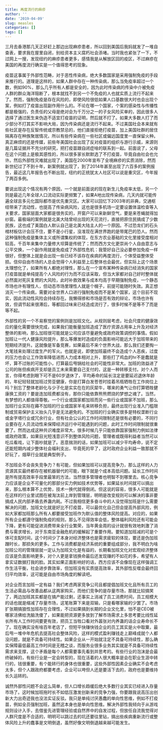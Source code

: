 ```yaml
---
title: 再度流行的麻疹
author: ''
date: '2019-04-09'
slug: measles
categories: []
tags: []
---
```


三月去香港那几天正好赶上那边出现麻疹患者，所以回到美国后我妈就发了一堆自查表，要求我在屋里自闭，别给资本主义腐朽社会添堵。当时我也紧张了一下，不过网上一搜，发现纽约的麻疹患者更多，感情我是从解放区回的疫区，不过麻疹在美国的再度流行确实是一个值得思考的现象。

疫苗这事属于外部性范畴，对于恶性传染病，绝大多数国家是采用强制免疫的手段来推行的。道理是这样的，如果人群中存在一种传染病，那么当免疫率超过一个数，例如90%，那么几乎所有人都是安全的，因为此时传染病的传染中介被免疫人群的群众海洋阻断了，根本就找不到另一个不免疫的人也就实质上流行不起来了。然而，强制免疫是存在风险的，即使风险很低如果人口基数很大时也会出现个案，例如打了疫苗出现副作用什么的。不论在哪一个国家，个案的感染性与传播性都是极强的，负责任的父母是绝对会为千万分之一的子女风险买单的，因此很多人选择了通过医生来伪造不适宜打疫苗的证明，然后就不打了。如果大多数人打了而少部分不打其实不影响大局，因为传染病还是流行不起来。不过美国社会本来就有些社区是存在反智传统或宗教禁忌的，他们直接拒绝打疫苗，加上美国社群的居住隔离存在种族聚居情况，所以有些传染病在一些社区或偏远国度里一直保留火种。真正麻烦的还是传媒，前些年美国社会出现了反对疫苗的组织与游行示威，来源则是几篇证据并不充分的研究，把打疫苗跟自闭症啥的联系到一起。前面说了，父母在这个问题上是极其感性的，所以很多家长默默选了不打疫苗，毕竟自由社会也允许。然后外部性灾难就出现了，美国在2000年宣布了全境麻疹的实质消除，然而新世纪过了不到十年，新案例就出现了，到了2014年甚至出现了六百多的案例报告，最近这几年报告也不断出现，纽约的正统犹太人社区可以说是重灾区，今年报了两百多例。

要说出现这个情况有两个原因，一个就是前面说的现在新生儿免疫率太低，另一个则是最近几年全球人口流动实际更频繁了，如果A地出现传染病，几天内就可能传遍全球且多元化国际都市是优先重灾区。大家可以回忆下2003年的非典，交通枢纽带来了流动性，也提高了传染病风险，这也是很多机场一定要设置体温检查等入关要求，国家层面大家都是很务实的，开窗户可以来新鲜空气，要是来苍蝇就得加纱窗。最极端的案例就是北美大陆曾经出现的天花流行，直接把原住民搞成了少数民族，这也成了美国白人默认自己是北美大陆主人的一个原因。不过恐龙们的石头棺材板估计会压不住，要不是小行星，没准现在满世界跑的是带尾巴的恐人。然而这种强制免疫是集体主义或所谓集权的体现，在东方农业基础的文化里接受度相对较高，千百年来集中力量修大坝算是传统了；然而西方文化更崇尚个人自由意志与公平交换，一个副作用就是免疫成了外部性危机：我管好自己没必要参加免疫一样很好，但整体上就是会出现一些已经不该存在疾病的再度流行，个体受益整体受损。信仰自由市场的人总会觉得个人利益至上后整体也会最优，但实际上这个场景太理想化了，如果所有人都绝对理性，那么在一个宣布某种传染病已经消失的国家打疫苗就是单纯提高个人风险的行为而不应该采取，但当大家都对自己好时整体就必然面对死灰复燃的大风险，此时补救效果与成本均高于早期强制免疫，一个静态市场也许有理性人，但动态市场里理性人就是个幌子，前提可能随时失效。真正想消灭一个传染病，需要对全世界人口进行强制免疫而不是某个国家，这个目前不现实，因此流动性风险会持续存在。我懒得掺和市场是否有效的辩论，市场也许有效，但调节起来很滞后，等都回过味来已经造成流行了，很多时候不是等不了而是等不起。

外部性的另一个不易察觉的案例则是加班文化。从规则层考虑，社会尺度的健康效应的量化需要很快完成，如果我们能衡量加班造成了医疗资源占用率上升及对经济整体的影响，那么加班很可能就是公司应该尽量避免或政府政策调控的事情。假如加班让一代人健康风险提升，那么等爆发时造成的负面影响可能远大于加班带来的短期经济提升。这就像是军备竞赛，如果最后不来个世界大战，那么我们还要掏一大笔钱来处理过度生产的军火。也就是说，即使加班最终不会造成个人恶疾，过度的压力也会让工作效率降低进而人力成本相对上升，那些打了鸡血的hr不是蠢就是坏，算不过账的可能性小，打算最后甩锅给社会的可能性非常大。加班的效益进了公司的账但疾病开支却是员工未来需要自己支付的，这是一种转移支付。对个人而言，你得考虑到眼下可不是60岁退休了，平均寿命的延长注定是要延迟退休年龄的，年纪轻轻就加班过劳亚健康，你是打算白发苍苍时挂着吊瓶牺牲在工作岗位上吗？别忘了整体老龄化与少子化是实实在在的灰犀牛，哪来的勇气让你打算牺牲健康换工资的？要是连加班费都没有，那你只能依靠熊熊燃烧的梦想之魂了。当然，有梦想的人都值得尊敬。一个行业或国家都加班而另一些行业或国家不加班，那么加班行业实际在薅不加班的行业或国家羊毛来转移负担，最终出现行业准入门槛限制或贸易保护主义抬头几乎是无法避免的。不加班的行业确实很多是特权垄断行业或金字塔行业或冗余行业，但有社会公认的工作时间限制还是很有必要的，不同行业要存在人员流动性来保障经济运行中可能遇到的问题，此时工作时间限制就很重要了。然而达成这种共识难度非常大，很多时候几乎只能依靠国家强制力例如法律或政府政策，如果目光短浅意识不到整体风险问题，管理者或既得利益者当然可以吃瓜看戏，让下面吵就是了。恶意揣测的话，如果加班可以减少平均寿命，说不定还能短期内减少整体社会福利支出，毕竟死的早了，这时政府企业利益一致那就不好玩了，烟草行业就是典型例子。

不加班会不会丧失竞争力？有可能，但如果加班可以提高竞争力，那么这样的人力资源其实最终都存在被机器替代的可能，眼下就是个成本高低问题。延长工作时间是所有提高效率手段里最笨的方法，当然很多管理者也明智不到哪里去。核心竞争力应该是企业不可量化的那部分实力例如技术优势等，如果延长时间就可以搞出来，那么根本算不上优势，技术一换代就得倒闭。但这说的容易，很多人可能就是在这样的行业里试图在被淘汰前上岸到管理层，明明是改变规则可以解决的事非要搞成人民内部矛盾去养蛊内耗。不过我相信更多奋斗中的人没觉得加班是什么需要解决的问题，加班文化就是好比不打疫苗，可以最优化自己但会提高外部风险，例如大家都加班那么所有人都要接受加班作为默认值的整体风险提高。对应的，如果所有企业都遵守强制免疫的规则，那么不见得效率会低，整体福利风险还有可能会下降，更有可能促进消费带来全行业繁荣，当年黄金周的设计就很有效地刺激了消费与需求增长，对于东南亚金融危机的缓解起了重要作用。要知道加班减的可是个体可支配时间，这个时间少了本身对经济整体也是需求疲软的体现，要还是伪加班蹭时长，那损失的更多。工作与消费都是经济系统的重要组成部分，我不明白为啥加班公司的管理层就一定认为加班文化是有益的，长期看加班文化对宏观经济整体应该是负面影响更多，对个人更是拿钱换命最后还发现赚的不如花的多，希望有人拿实证数据打我的脸。其实如果正面影响好的话，西方应该不会像现在这样强调工作生活平衡，社会进步靠效率，但加班没有实质提高效率，其外部性反噬会最终回归平均效率，这可能是自由市场角度的解读吧。

对企业而言加班一定有益？我们考虑两家竞争公司且都提倡加班文化且所有员工的生活必需品与改善品都从这两家购买，而他们竞争的是存量市场，那就比较搞笑了，两边加班其实都是在搞产能过剩，还事实上消减了员工消费时间，员工规模大的话也就是缩减了存量市场，这笔账算下来是双输，只是看哪家输的少罢了。市场扩张期搞狼性加班存在合理性，不过如果搞到长期的企业文化里，怕不是CEO被哪家活佛给洗脑洗傻了，如果能把资源更多放到了解市场需求上多思考要比线性延长所有人工作时间要更有效，把员工当牲口看对外嚣张对内养蛊的话企业寿命长不了。现在确实没有啥百年老店了，但短平快赚快钱企业的员工其实是火中取粟，最后甩一堆中年危机去提高社会整体风险，这样的模式盈利赚钱走上巅峰成就个人都没问题，就是不具备可持续性。如果企业从一开始就注定不具备可持续性，那么确实保障最低最高工作时间是无稽之谈，而服务业很多业务其实就是不具备可持续性需求来支撑，这个矛盾是每个人都需要事先看到并思考的。有些行业的泡沫是会最终破掉的，有些行业是一定会转型的，现在活着的人很大概率是会在职业生涯中转行的，钱很重要，有个能转行的身体也很重要，这些外部性因素企业确实不会考虑太多，但个人跟政府都要考虑，企业可以垮但人还是要活下去的，政府也是要维持长久运转的。

诚然外部性问题不会这么简单，但人口增长趋缓后绝大多数行业其实已经进入存量市场了。这时候加班拖时长不如低压激发创新来的竞争力强，你要跟我说高压出创新大力出奇迹我也没法实证反驳。我只是单纯讨厌愚蠢的单向性思维，例如不打疫苗，例如全员强制加班，虽然这本身也是单向性思维。解决外部性我倾向于从游戏规则设计入手，去借鉴先进管理经验或自然界中的自发过程，但放任自流我觉得对人群尺度是不合适的，明明可以跳过去的坑还要往里钻，搞出些疾病重新流行或整体风险上升的蠢事是文明倒退，虽然好像文明倒退越来越可能发生。
